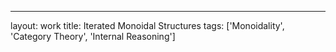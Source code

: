 ---
layout: work
title: Iterated Monoidal Structures
tags: ['Monoidality', 'Category Theory', 'Internal Reasoning']
